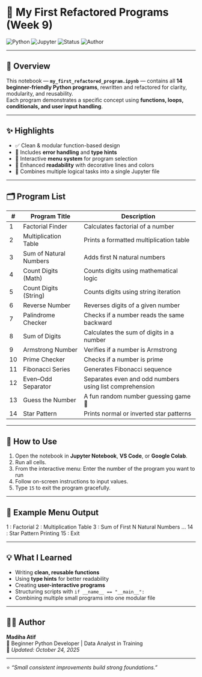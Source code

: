 # 🧠 My First Refactored Programs (Week 9)

![Python](https://img.shields.io/badge/Python-3.10+-blue?logo=python)
![Jupyter](https://img.shields.io/badge/Notebook-Refactored-success?logo=jupyter)
![Status](https://img.shields.io/badge/Status-Completed-brightgreen)
![Author](https://img.shields.io/badge/Author-Madiha%20Atif-purple)

---

## 📖 Overview
This notebook — **`my_first_refactored_program.ipynb`** — contains all **14 beginner-friendly Python programs**, rewritten and refactored for clarity, modularity, and reusability.  
Each program demonstrates a specific concept using **functions, loops, conditionals, and user input handling**.

---

## ✨ Highlights

- ✅ Clean & modular function-based design  
- 🧩 Includes **error handling** and **type hints**  
- 📘 Interactive **menu system** for program selection  
- 🌈 Enhanced **readability** with decorative lines and colors  
- 🔄 Combines multiple logical tasks into a single Jupyter file  

---

## 🗂️ Program List

| # | Program Title | Description |
|---|----------------|-------------|
| 1 | Factorial Finder | Calculates factorial of a number |
| 2 | Multiplication Table | Prints a formatted multiplication table |
| 3 | Sum of Natural Numbers | Adds first N natural numbers |
| 4 | Count Digits (Math) | Counts digits using mathematical logic |
| 5 | Count Digits (String) | Counts digits using string iteration |
| 6 | Reverse Number | Reverses digits of a given number |
| 7 | Palindrome Checker | Checks if a number reads the same backward |
| 8 | Sum of Digits | Calculates the sum of digits in a number |
| 9 | Armstrong Number | Verifies if a number is Armstrong |
| 10 | Prime Checker | Checks if a number is prime |
| 11 | Fibonacci Series | Generates Fibonacci sequence |
| 12 | Even–Odd Separator | Separates even and odd numbers using list comprehension |
| 13 | Guess the Number | A fun random number guessing game 🎯 |
| 14 | Star Pattern | Prints normal or inverted star patterns |

---

## 🚀 How to Use

1. Open the notebook in **Jupyter Notebook**, **VS Code**, or **Google Colab**.
2. Run all cells.
3. From the interactive menu:
    Enter the number of the program you want to run
4. Follow on-screen instructions to input values.
5. Type `15` to exit the program gracefully.

---

## 🧩 Example Menu Output
1 : Factorial
2 : Multiplication Table
3 : Sum of First N Natural Numbers
...
14 : Star Pattern Printing
15 : Exit

---

## 💡 What I Learned
- Writing **clean, reusable functions**
- Using **type hints** for better readability
- Creating **user-interactive programs**
- Structuring scripts with `if __name__ == "__main__":`
- Combining multiple small programs into one modular file

---

## 🧑‍💻 Author
**Madiha Atif**  
💬 Beginner Python Developer | Data Analyst in Training  
📅 *Updated: October 24, 2025*  

---

⭐ *“Small consistent improvements build strong foundations.”*

